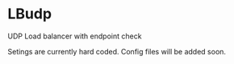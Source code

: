 # LBudp
UDP Load balancer with endpoint check

Setings are currently hard coded. Config files will be added soon.
